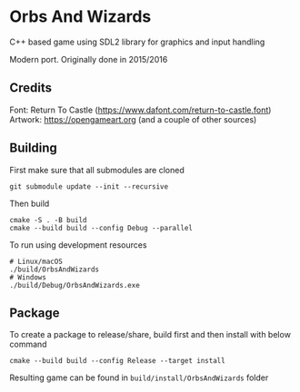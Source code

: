 # Orbs And Wizards

C++ based game using SDL2 library for graphics and input handling

Modern port. Originally done in 2015/2016

## Credits

Font: Return To Castle (https://www.dafont.com/return-to-castle.font)
Artwork: https://opengameart.org (and a couple of other sources)

## Building

First make sure that all submodules are cloned

```
git submodule update --init --recursive
```

Then build
```
cmake -S . -B build
cmake --build build --config Debug --parallel
```

To run using development resources
```
# Linux/macOS
./build/OrbsAndWizards
# Windows
./build/Debug/OrbsAndWizards.exe
```

## Package

To create a package to release/share, build first and then install with below command
```
cmake --build build --config Release --target install
```

Resulting game can be found in `build/install/OrbsAndWizards` folder
